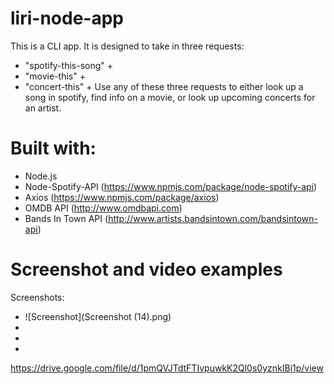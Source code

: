 # liri-node-app

This is a CLI app. It is designed to take in three requests: 
- "spotify-this-song" + <song-name> 
- "movie-this" + <movie-name>
- "concert-this" + <artist-name>
Use any of these three requests to either look up a song in spotify, find info on a movie, or look up upcoming concerts for an artist.

# Built with:
- Node.js
- Node-Spotify-API (https://www.npmjs.com/package/node-spotify-api)
- Axios (https://www.npmjs.com/package/axios)
- OMDB API (http://www.omdbapi.com)
- Bands In Town API (http://www.artists.bandsintown.com/bandsintown-api)

# Screenshot and video examples
Screenshots:
- ![Screenshot](Screenshot (14).png)
- 
- 
- 
https://drive.google.com/file/d/1pmQVJTdtFTIvpuwkK2Ql0s0yznkIBi1p/view